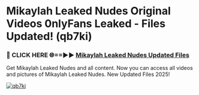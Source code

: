 # Mikaylah Leaked Nudes Original Videos 0nlyFans Leaked - Files Updated! (qb7ki)

<h3>🔴 CLICK HERE 🌐==►► <a href="https://tinyurl.com/4mcuefdz" rel="nofollow">Mikaylah Leaked Nudes Updated Files</a></h3>

Get Mikaylah Leaked Nudes and all content. Now you can access all videos and pictures of Mikaylah Leaked Nudes. New Updated Files 2025!

[![qb7ki](https://i.imgur.com/StAQSOY.gif)](https://tinyurl.com/4mcuefdz)
